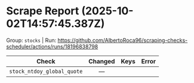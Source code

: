 # Scrape Report (2025-10-02T14:57:45.387Z)

Group: `stocks`  |  Run: https://github.com/AlbertoRoca96/scraping-checks-scheduler/actions/runs/18196838798

| Check | Changed | Keys | Error |
|---|:---:|:--|:--|
| `stock_ntdoy_global_quote` | — |  |  |
